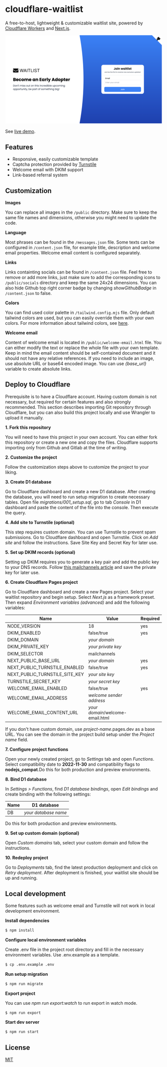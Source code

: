 # cloudflare-waitlist

A free-to-host, lightweight & customizable waitlist site, powered by [Cloudflare Workers](https://workers.cloudflare.com/) and [Next.js](https://nextjs.org/).

![preview](/docs/preview.png)

See [live demo](https://waitlist.vetrovec.com/).

## Features

- Responsive, easily customizable template
- Captcha protection provided by [Turnstile](https://www.cloudflare.com/products/turnstile/)
- Welcome email with DKIM support
- Link-based referral system

## Customization

**Images**

You can replace all images in the `/public` directory. Make sure to keep the same file names and dimensions, otherwise you might need to update the code.

**Language**

Most phrases can be found in the `/messages.json` file. Some texts can be configured in `/content.json` file, for example title, description and welcome email properties. Welcome email content is configured separately.

**Links**

Links containting socials can be found in `/content.json` file. Feel free to remove or add more links, just make sure to add the corresponding icons to `/public/socials` directory and keep the same 24x24 dimensions. You can also hide Github top right corner badge by changing _showGithubBadge_ in `/content.json` to false.

**Colors**

You can find used color palette in `/tailwind.config.mjs` file. Only default tailwind colors are used, but you can easily override them with your own colors. For more information about tailwind colors, see [here](https://tailwindcss.com/docs/customizing-colors).

**Welcome email**

Content of welcome email is located in `/public/welcome-email.html` file. You can either modify the text or replace the whole file with your own template. Keep in mind the email content should be self-contained document and it should not have any relative references. If you need to include an image, use absolute URL or base64 encoded image. You can use _{base_url}_ variable to create absolute links.

## Deploy to Cloudflare

Prerequisite is to have a Cloudflare account. Having custom domain is not necessary, but required for certain features and also strongly recommended. This section describes importing Git repository through Cloudflare, but you can also build this project locally and use Wrangler to upload it manually.

**1. Fork this repository**

You will need to have this project in your own account. You can either fork this repository or create a new one and copy the files. Cloudflare supports importing only from Github and Gitlab at the time of writing.

**2. Customize the project**

Follow the customization steps above to customize the project to your liking.

**3. Create D1 database**

Go to Cloudflare dashboard and create a new D1 database. After creating the database, you will need to run setup migration to create necessary tables. Open file _migrations/001_setup.sql_, go to tab _Console_ in D1 dashboard and paste the content of the file into the console. Then execute the query.

**4. Add site to Turnstile (optional)**

This step requires custom domain. You can use Turnstile to prevent spam submissions. Go to Cloudflare dashboard and open Turnstile. Click on _Add site_ and follow the instructions. Save Site Key and Secret Key for later use.

**5. Set up DKIM records (optional)**

Setting up DKIM requires you to generate a key pair and add the public key to your DNS records. Follow [this mailchannels article](https://support.mailchannels.com/hc/en-us/articles/7122849237389-Adding-a-DKIM-Signature) and save the private key for later use.

**6. Create Cloudflare Pages project**

Go to Cloudflare dashboard and create a new Pages project. Select your waitlist repository and begin setup. Select _Next.js_ as a framework preset. Then expand _Environment variables (advanced)_ and add the following variables:

| Name                           | Value                            | Required |
| ------------------------------ | -------------------------------- | -------- |
| NODE_VERSION                   | 18                               | yes      |
| DKIM_ENABLED                   | false/true                       | yes      |
| DKIM_DOMAIN                    | _your domain_                    |
| DKIM_PRIVATE_KEY               | _your private key_               |
| DKIM_SELECTOR                  | mailchannels                     |
| NEXT_PUBLIC_BASE_URL           | _your domain_                    | yes      |
| NEXT_PUBLIC_TURNSTILE_ENABLED  | false/true                       | yes      |
| NEXT_PUBLIC_TURNSTILE_SITE_KEY | _your site key_                  |
| TURNSTILE_SECRET_KEY           | _your secret key_                |
| WELCOME_EMAIL_ENABLED          | false/true                       | yes      |
| WELCOME_EMAIL_ADDRESS          | _welcome sender address_         |
| WELCOME_EMAIL_CONTENT_URL      | _your domain_/welcome-email.html |

If you don't have custom domain, use _project-name_.pages.dev as a base URL. You can see the domain in the project build setup under the _Project name_ field.

**7. Configure project functions**

Open your newly created project, go to _Settings_ tab and open _Functions_. Select compatibility date to **2022-11-30** and compatibility flags to **nodejs_compat**.Do this for both production and preview environments.

**8. Bind D1 database**

In _Settings > Functions_, find _D1 database bindings_, open _Edit bindings_ and create binding with the following settings:

| Name | D1 database          |
| ---- | -------------------- |
| DB   | _your database name_ |

Do this for both production and preview environments.

**9. Set up custom domain (optional)**

Open _Custom domains_ tab, select your custom domain and follow the instructions.

**10. Redeploy project**

Go to _Deployments_ tab, find the latest production deployment and click on _Retry deployment_. After deployment is finished, your waitlist site should be up and running.

## Local development

Some features such as welcome email and Turnstile will not work in local development environment.

**Install dependencies**

```bash
$ npm install
```

**Configure local environment variables**

Create .env file in the project root directory and fill in the necessary environment variables. Use .env.example as a template.

```bash
$ cp .env.example .env
```

**Run setup migration**

```bash
$ npm run migrate
```

**Export project**

You can use _npm run export:watch_ to run export in watch mode.

```bash
$ npm run export
```

**Start dev server**

```bash
$ npm run start
```

## License

[MIT](LICENSE.md)
